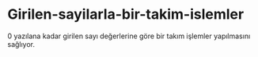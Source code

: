 # Girilen-sayilarla-bir-takim-islemler
0 yazılana kadar girilen sayı değerlerine göre bir takım işlemler yapılmasını sağlıyor.
